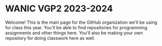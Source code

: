 # WANIC VGP2 2023-2024
Welcome! This is the main page for the GitHub organization we'll be using for class this year. You'll be able to find repositories for programming assignments and other things here. You'll also be making your own repository for doing classwork here as well.
